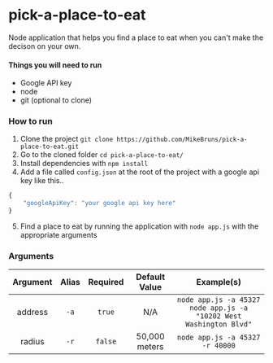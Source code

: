# pick-a-place-to-eat

Node application that helps you find a place to eat when you can't make the decison on your own.

#### Things you will need to run
* Google API key
* node
* git (optional to clone)

### How to run

1. Clone the project `git clone https://github.com/MikeBruns/pick-a-place-to-eat.git`
2. Go to the cloned folder `cd pick-a-place-to-eat/`
3. Install dependencies with `npm install`
4. Add a file called `config.json` at the root of the project with a google api key like this..
```javascript 
{
    "googleApiKey": "your google api key here"
}
``` 
5. Find a place to eat by running the application with `node app.js` with the appropriate arguments

### Arguments
| Argument | Alias | Required | Default Value | Example(s) |
|:--------:|:-----:|:--------:|:-------------:|:-------------:|
| address  | `-a`  |  `true`  |      N/A      | `node app.js -a 45327`<br/>  `node app.js -a "10202 West Washington Blvd"` |
| radius   | `-r`  |  `false` | 50,000 meters | `node app.js -a 45327 -r 40000` |
